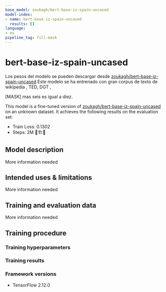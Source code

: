 ```yaml
---
base_model: zoukagh/bert-base-iz-spain-uncased
model-index:
- name: bert-base-iz-spain-uncased
  results: []
language:
- es
pipeline_tag: fill-mask
---
```

  
<!-- This model card has been generated automatically according to the information Keras had access to. You should
probably proofread and complete it, then remove this comment. -->

# bert-base-iz-spain-uncased
Los pesos del modelo se pueden descargar desde  [zoukagh/bert-base-iz-spain-uncased](https://huggingface.co/zoukagh/bert-base-iz-spain-uncased)
Este modelo se ha entrenado con gran corpus de texto de wikipedia , TED, DGT , 

 [MASK] mas seis es igual a diez. 

This model is a fine-tuned version of [zoukagh/bert-base-iz-spain-uncased](https://huggingface.co/zoukagh/bert-base-iz-spain-uncased) on an unknown dataset.
It achieves the following results on the evaluation set:
- Train Loss: 0.1302
- Steps: 2M 👷🏗️🚧

## Model description

More information needed

## Intended uses & limitations

More information needed

## Training and evaluation data

More information needed

## Training procedure

### Training hyperparameters


### Training results


 
### Framework versions

- TensorFlow 2.12.0
